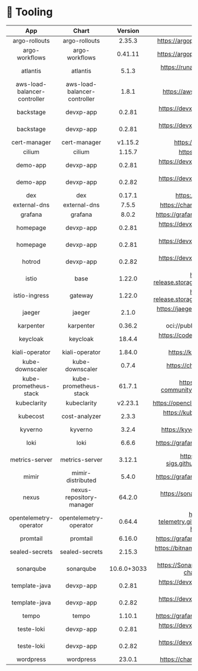 # 🔩 Tooling

|  App |  Chart | Version | Repo | base | ops | dev | prd |
| :--: | :-----:| :-----: | :---:| :--: | :-: | :-: | :-: |
| argo-rollouts | argo-rollouts | 2.35.3 | https://argoproj.github.io/argo-helm | ✅ |  |  |  |
| argo-workflows | argo-workflows | 0.41.11 | https://argoproj.github.io/argo-helm | ✅ |  |  |  |
| atlantis | atlantis | 5.1.3 | https://runatlantis.github.io/helm-charts |  | [![App Status](https://argocd.devxp-tech.io/api/badge?name=atlantis-ops&revision=true&showAppName=true)](https://argocd.devxp-tech.io/applications/atlantis-ops) |  |  |
| aws-load-balancer-controller | aws-load-balancer-controller | 1.8.1 | https://aws.github.io/eks-charts | ✅ |  |  |  |
| backstage | devxp-app | 0.2.81 | https://devxp-tech.github.io/helm-charts |  |  |  | [![App Status](https://argocd.devxp-tech.io/api/badge?name=backstage-prd&revision=true&showAppName=true)](https://argocd.devxp-tech.io/applications/backstage-prd) |
| backstage | devxp-app | 0.2.81 | https://devxp-tech.github.io/helm-charts |  |  | [![App Status](https://argocd.devxp-tech.io/api/badge?name=backstage-dev&revision=true&showAppName=true)](https://argocd.devxp-tech.io/applications/backstage-dev) |  |
| cert-manager | cert-manager | v1.15.2 | https://charts.jetstack.io | ✅ |  |  |  |
| cilium | cilium | 1.15.7 | https://helm.cilium.io | ✅ |  |  |  |
| demo-app | devxp-app | 0.2.81 | https://devxp-tech.github.io/helm-charts |  |  |  | [![App Status](https://argocd.devxp-tech.io/api/badge?name=demo-app-prd&revision=true&showAppName=true)](https://argocd.devxp-tech.io/applications/demo-app-prd) |
| demo-app | devxp-app | 0.2.82 | https://devxp-tech.github.io/helm-charts |  |  | [![App Status](https://argocd.devxp-tech.io/api/badge?name=demo-app-dev&revision=true&showAppName=true)](https://argocd.devxp-tech.io/applications/demo-app-dev) |  |
| dex | dex | 0.17.1 | https://charts.dexidp.io | ✅ |  |  |  |
| external-dns | external-dns | 7.5.5 | https://charts.bitnami.com/bitnami | ✅ |  |  |  |
| grafana | grafana | 8.0.2 | https://grafana.github.io/helm-charts | ✅ |  |  |  |
| homepage | devxp-app | 0.2.81 | https://devxp-tech.github.io/helm-charts |  |  |  | [![App Status](https://argocd.devxp-tech.io/api/badge?name=homepage-prd&revision=true&showAppName=true)](https://argocd.devxp-tech.io/applications/homepage-prd) |
| homepage | devxp-app | 0.2.81 | https://devxp-tech.github.io/helm-charts |  |  | [![App Status](https://argocd.devxp-tech.io/api/badge?name=homepage-dev&revision=true&showAppName=true)](https://argocd.devxp-tech.io/applications/homepage-dev) |  |
| hotrod | devxp-app | 0.2.82 | https://devxp-tech.github.io/helm-charts | ✅ |  |  |  |
| istio | base | 1.22.0 | https://istio-release.storage.googleapis.com/charts | ✅ |  |  |  |
| istio-ingress | gateway | 1.22.0 | https://istio-release.storage.googleapis.com/charts | ✅ |  |  |  |
| jaeger | jaeger | 2.1.0 | https://jaegertracing.github.io/helm-charts | ✅ |  |  |  |
| karpenter | karpenter | 0.36.2 | oci://public.ecr.aws/karpenter | ✅ |  |  |  |
| keycloak | keycloak | 18.4.4 | https://codecentric.github.io/helm-charts | ✅ |  |  |  |
| kiali-operator | kiali-operator | 1.84.0 | https://kiali.org/helm-charts | ✅ |  |  |  |
| kube-downscaler | kube-downscaler | 0.7.4 | https://charts.deliveryhero.io/ | ✅ |  |  |  |
| kube-prometheus-stack | kube-prometheus-stack | 61.7.1 | https://prometheus-community.github.io/helm-charts | ✅ |  |  |  |
| kubeclarity | kubeclarity | v2.23.1 | https://openclarity.github.io/kubeclarity | ✅ |  |  |  |
| kubecost | cost-analyzer | 2.3.3 | https://kubecost.github.io/cost-analyzer | ✅ |  |  |  |
| kyverno | kyverno | 3.2.4 | https://kyverno.github.io/kyverno | ✅ |  |  |  |
| loki | loki | 6.6.6 | https://grafana.github.io/helm-charts |  | [![App Status](https://argocd.devxp-tech.io/api/badge?name=loki-ops&revision=true&showAppName=true)](https://argocd.devxp-tech.io/applications/loki-ops) |  |  |
| metrics-server | metrics-server | 3.12.1 | https://kubernetes-sigs.github.io/metrics-server/ | ✅ |  |  |  |
| mimir | mimir-distributed | 5.4.0 | https://grafana.github.io/helm-charts | ✅ |  |  |  |
| nexus | nexus-repository-manager | 64.2.0 | https://sonatype.github.io/helm3-charts | ✅ |  |  |  |
| opentelemetry-operator | opentelemetry-operator | 0.64.4 | https://open-telemetry.github.io/opentelemetry-helm-charts | ✅ |  |  |  |
| promtail | promtail | 6.16.0 | https://grafana.github.io/helm-charts | ✅ |  |  |  |
| sealed-secrets | sealed-secrets | 2.15.3 | https://bitnami-labs.github.io/sealed-secrets | ✅ |  |  |  |
| sonarqube | sonarqube | 10.6.0+3033 | https://SonarSource.github.io/helm-chart-sonarqube | ✅ |  |  |  |
| template-java | devxp-app | 0.2.81 | https://devxp-tech.github.io/helm-charts |  |  |  | [![App Status](https://argocd.devxp-tech.io/api/badge?name=template-java-prd&revision=true&showAppName=true)](https://argocd.devxp-tech.io/applications/template-java-prd) |
| template-java | devxp-app | 0.2.82 | https://devxp-tech.github.io/helm-charts |  |  | [![App Status](https://argocd.devxp-tech.io/api/badge?name=template-java-dev&revision=true&showAppName=true)](https://argocd.devxp-tech.io/applications/template-java-dev) |  |
| tempo | tempo | 1.10.1 | https://grafana.github.io/helm-charts | ✅ |  |  |  |
| teste-loki | devxp-app | 0.2.81 | https://devxp-tech.github.io/helm-charts |  |  |  | [![App Status](https://argocd.devxp-tech.io/api/badge?name=teste-loki-prd&revision=true&showAppName=true)](https://argocd.devxp-tech.io/applications/teste-loki-prd) |
| teste-loki | devxp-app | 0.2.82 | https://devxp-tech.github.io/helm-charts |  |  | [![App Status](https://argocd.devxp-tech.io/api/badge?name=teste-loki-dev&revision=true&showAppName=true)](https://argocd.devxp-tech.io/applications/teste-loki-dev) |  |
| wordpress | wordpress | 23.0.1 | https://charts.bitnami.com/bitnami | ✅ |  |  |  |
